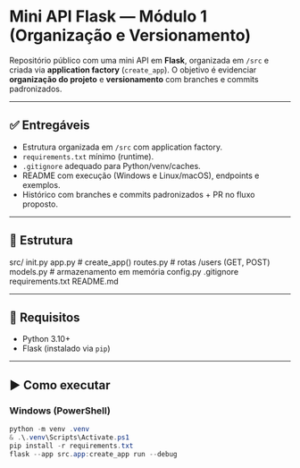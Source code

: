 # Mini API Flask — Módulo 1 (Organização e Versionamento)

Repositório público com uma mini API em **Flask**, organizada em `/src` e criada via **application factory** (`create_app`). O objetivo é evidenciar **organização do projeto** e **versionamento** com branches e commits padronizados.

---

## ✅ Entregáveis

- Estrutura organizada em `/src` com application factory.
- `requirements.txt` mínimo (runtime).
- `.gitignore` adequado para Python/venv/caches.
- README com execução (Windows e Linux/macOS), endpoints e exemplos.
- Histórico com branches e commits padronizados + PR no fluxo proposto.

---

## 📁 Estrutura

src/
init.py
app.py # create_app()
routes.py # rotas /users (GET, POST)
models.py # armazenamento em memória
config.py
.gitignore
requirements.txt
README.md

---

## 🧰 Requisitos

- Python 3.10+
- Flask (instalado via `pip`)

---

## ▶️ Como executar

### Windows (PowerShell)
```powershell
python -m venv .venv
& .\.venv\Scripts\Activate.ps1
pip install -r requirements.txt
flask --app src.app:create_app run --debug

